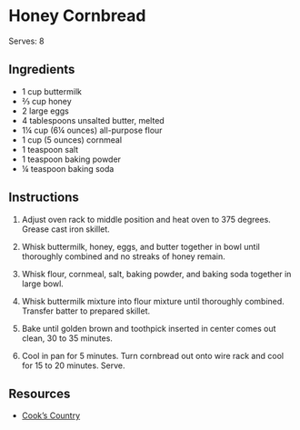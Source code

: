 # Honey Cornbread

Serves: 8

## Ingredients

* 1 cup buttermilk
* ⅔ cup honey
* 2 large eggs
* 4 tablespoons unsalted butter, melted
* 1¼ cup (6¼ ounces) all-purpose flour
* 1 cup (5 ounces) cornmeal
* 1 teaspoon salt
* 1 teaspoon baking powder
* ¼ teaspoon baking soda

## Instructions

1. Adjust oven rack to middle position and heat oven to 375 degrees. Grease cast iron skillet.

2. Whisk buttermilk, honey, eggs, and butter together in bowl until thoroughly combined and no streaks of honey remain.

3. Whisk flour, cornmeal, salt, baking powder, and baking soda together in large bowl.

4. Whisk buttermilk mixture into flour mixture until thoroughly combined. Transfer batter to prepared skillet.

5. Bake until golden brown and toothpick inserted in center comes out clean, 30 to 35 minutes.

6. Cool in pan for 5 minutes. Turn cornbread out onto wire rack and cool for 15 to 20 minutes. Serve.

## Resources

* [Cook’s Country](https://www.cookscountry.com/recipes/7117-honey-cornbread)
